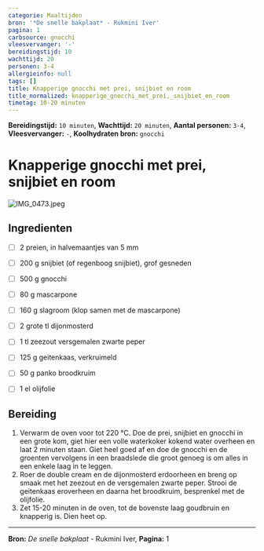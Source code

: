 ```yaml
---
categorie: Maaltijden
bron: '*De snelle bakplaat* - Rukmini Iver'
pagina: 1
carbsource: gnocchi
vleesvervanger: '-'
bereidingstijd: 10
wachttijd: 20
personen: 3-4
allergieinfo: null
tags: []
title: Knapperige gnocchi met prei, snijbiet en room
title_normalized: knapperige_gnocchi_met_prei,_snijbiet_en_room
timetag: 10-20 minuten
---
```

**Bereidingstijd:** ```10 minuten```, **Wachttijd:** ```20 minuten```, **Aantal personen:** ```3-4```, **Vleesvervanger:** ```-```, **Koolhydraten bron:** ```gnocchi```

# Knapperige gnocchi met prei, snijbiet en room

![IMG_0473.jpeg](../../_resources/IMG_0473.jpeg)

## Ingredienten

- [ ] 2 preien, in halvemaantjes van 5 mm
- [ ] 200 g snijbiet (of regenboog snijbiet), grof gesneden
- [ ] 500 g gnocchi
- [ ] 80 g mascarpone
- [ ] 160 g slagroom (klop samen met de mascarpone)
- [ ] 2 grote tl dijonmosterd
- [ ] 1 tl zeezout versgemalen zwarte peper
- [ ] 125 g geitenkaas, verkruimeld
- [ ] 50 g panko broodkruim
- [ ] 1 el olijfolie


## Bereiding

1. Verwarm de oven voor tot 220 °C. Doe de prei, snijbiet en gnocchi in een grote kom, giet hier een volle waterkoker kokend water overheen en laat 2 minuten staan. Giet heel goed af en doe de gnocchi en de groenten vervolgens in een braadslede die groot genoeg is om alles in een enkele laag in te leggen.
2. Roer de double cream en de dijonmosterd erdoorheen en breng op smaak met het zeezout en de versgemalen zwarte peper. Strooi de geitenkaas eroverheen en daarna het broodkruim, besprenkel met de olijfolie.
3. Zet 15-20 minuten in de oven, tot de bovenste laag goudbruin en knapperig is. Dien heet op.
***
**Bron:** *De snelle bakplaat* - Rukmini Iver, **Pagina:** 1